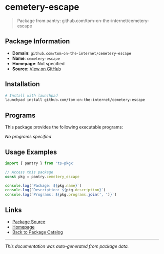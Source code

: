 # cemetery-escape

> Package from pantry: github.com/tom-on-the-internet/cemetery-escape

## Package Information

- **Domain**: `github.com/tom-on-the-internet/cemetery-escape`
- **Name**: `cemetery-escape`
- **Homepage**: Not specified
- **Source**: [View on GitHub](https://github.com/pkgxdev/pantry/tree/main/projects/github.com/tom-on-the-internet/cemetery-escape/package.yml)

## Installation

```bash
# Install with launchpad
launchpad install github.com/tom-on-the-internet/cemetery-escape
```

## Programs

This package provides the following executable programs:

*No programs specified*

## Usage Examples

```typescript
import { pantry } from 'ts-pkgx'

// Access this package
const pkg = pantry.cemetery_escape

console.log(`Package: ${pkg.name}`)
console.log(`Description: ${pkg.description}`)
console.log(`Programs: ${pkg.programs.join(', ')}`)
```

## Links

- [Package Source](https://github.com/pkgxdev/pantry/tree/main/projects/github.com/tom-on-the-internet/cemetery-escape/package.yml)
- [Homepage](#)
- [Back to Package Catalog](../package-catalog.md)

---

*This documentation was auto-generated from package data.*

